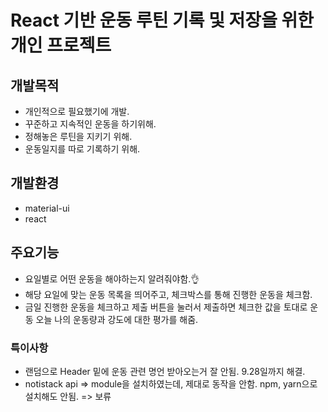 # React 기반 운동 루틴 기록 및 저장을 위한 개인 프로젝트


## 개발목적

- 개인적으로 필요했기에 개발. 
- 꾸준하고 지속적인 운동을 하기위해.
- 정해놓은 루틴을 지키기 위해.
- 운동일지를 따로 기록하기 위해.  

## 개발환경 

- material-ui
- react

## 주요기능

- 요일별로 어떤 운동을 해야하는지 알려줘야함.👌
- 해당 요일에 맞는 운동 목록을 띄어주고, 체크박스를 통해 진행한 운동을 체크함.
- 금일 진행한 운동을 체크하고 제출 버튼을 눌러서 제출하면 체크한 값을 토대로 운동 오늘 나의 운동량과 강도에 대한 평가를 해줌. 

### 특이사항 

- 랜덤으로 Header 밑에 운동 관련 명언 받아오는거 잘 안됨. 9.28일까지 해결.
- notistack api => module을 설치하였는데, 제대로 동작을 안함. npm, yarn으로 설치해도 안됨. => 보류 